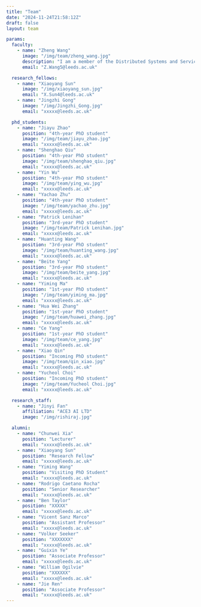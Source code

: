 ```yaml
---
title: "Team"
date: "2024-11-24T21:58:12Z"
draft: false
layout: team

params:
  faculty:
    - name: "Zheng Wang"
      image: "/img/team/zheng_wang.jpg"
      description: "I am a member of the Distributed Systems and Services Group at Leeds, the EPSRC Peer Review College, the UKRI Talent Peer Review College (PRC), and the HiPEAC Network of Excellence. I was a Turing Fellow at The Alan Turing Institute. I was named among the Elsevier and Stanford World’s Top 2% Scientists in 2020, 2021, 2022 and 2023. I am a recipient of the Test-of-time Award in CGO 2024, Best Paper Award in ACM PACT 2010 and 2017, ACM CGO 2017 and 2019, Best Presentation Award at PACT 2010 and CGO 2013, 4 HiPEAC paper awards, and Best Paper Nomination/Finalist in ACM SC 2024, ACM SenSys 2019, and ACM CCS 2018. I am in the unofficial CGO Hall of Fame. I have an Erdős Number and a Dijkstra number of four."
      email: "Z.Wang5@leeds.ac.uk"

  research_fellows:
    - name: "Xiaoyang Sun"
      image: "/img/xiaoyang_sun.jpg"
      email: "X.Sun4@leeds.ac.uk"
    - name: "Jingzhi Gong"
      image: "/img/Jingzhi_Gong.jpg"
      email: "xxxxx@leeds.ac.uk"

  phd_students:
    - name: "Jiayu Zhao"
      position: "4th-year PhD student"
      image: "/img/team/jiayu_zhao.jpg"
      email: "xxxxx@leeds.ac.uk"
    - name: "Shenghao Qiu"
      position: "4th-year PhD student"
      image: "/img/team/shenghao_qiu.jpg"
      email: "xxxxx@leeds.ac.uk"
    - name: "Yin Wu"
      position: "4th-year PhD student"
      image: "/img/team/ying_wu.jpg"
      email: "xxxxx@leeds.ac.uk"
    - name: "Yachao Zhu"
      position: "4th-year PhD student"
      image: "/img/team/yachao_zhu.jpg"
      email: "xxxxx@leeds.ac.uk"
    - name: "Patrick Lenihan"
      position: "3rd-year PhD student"
      image: "/img/team/Patrick Lenihan.jpg"
      email: "xxxxx@leeds.ac.uk"
    - name: "Huanting Wang"
      position: "3rd-year PhD student"
      image: "/img/team/huanting_wang.jpg"
      email: "xxxxx@leeds.ac.uk"
    - name: "Beite Yang"
      position: "3rd-year PhD student"
      image: "/img/team/beite_yang.jpg"
      email: "xxxxx@leeds.ac.uk"
    - name: "Yiming Ma"
      position: "1st-year PhD student"
      image: "/img/team/yiming_ma.jpg"
      email: "xxxxx@leeds.ac.uk"
    - name: "Hua Wei Zhang"
      position: "1st-year PhD student"
      image: "/img/team/huawei_zhang.jpg"
      email: "xxxxx@leeds.ac.uk"
    - name: "Ce Yang"
      position: "1st-year PhD student"
      image: "/img/team/ce_yang.jpg"
      email: "xxxxx@leeds.ac.uk"
    - name: "Xiao Qin"
      position: "Incoming PhD student"
      image: "/img/team/qin_xiao.jpg"
      email: "xxxxx@leeds.ac.uk"
    - name: "Yucheol Choi"
      position: "Incoming PhD student"
      image: "/img/team/Yucheol Choi.jpg"
      email: "xxxxx@leeds.ac.uk"

  research_staff:
    - name: "Jinyi Fan"
      affiliation: "ACE3 AI LTD"
      image: "/img/rishiraj.jpg"

  alumni:
    - name: "Chunwei Xia"
      position: "Lecturer"
      email: "xxxxx@leeds.ac.uk"
    - name: "Xiaoyang Sun"
      position: "Research Fellow"
      email: "xxxxx@leeds.ac.uk"
    - name: "Yiming Wang"
      position: "Visiting PhD Student"
      email: "xxxxx@leeds.ac.uk"
    - name: "Rodrigo Caetano Rocha"
      position: "Senior Researcher"
      email: "xxxxx@leeds.ac.uk"
    - name: "Ben Taylor"
      position: "XXXXX"
      email: "xxxxx@leeds.ac.uk"
    - name: "Vicent Sanz Marco"
      position: "Assistant Professor"
      email: "xxxxx@leeds.ac.uk"
    - name: "Volker Seeker"
      position: "XXXXXXX"
      email: "xxxxx@leeds.ac.uk"
    - name: "Guixin Ye"
      position: "Associate Professor"
      email: "xxxxx@leeds.ac.uk"
    - name: "William Ogilvie"
      position: "XXXXXX"
      email: "xxxxx@leeds.ac.uk"
    - name: "Jie Ren"
      position: "Associate Professor"
      email: "xxxxx@leeds.ac.uk"
---
```

